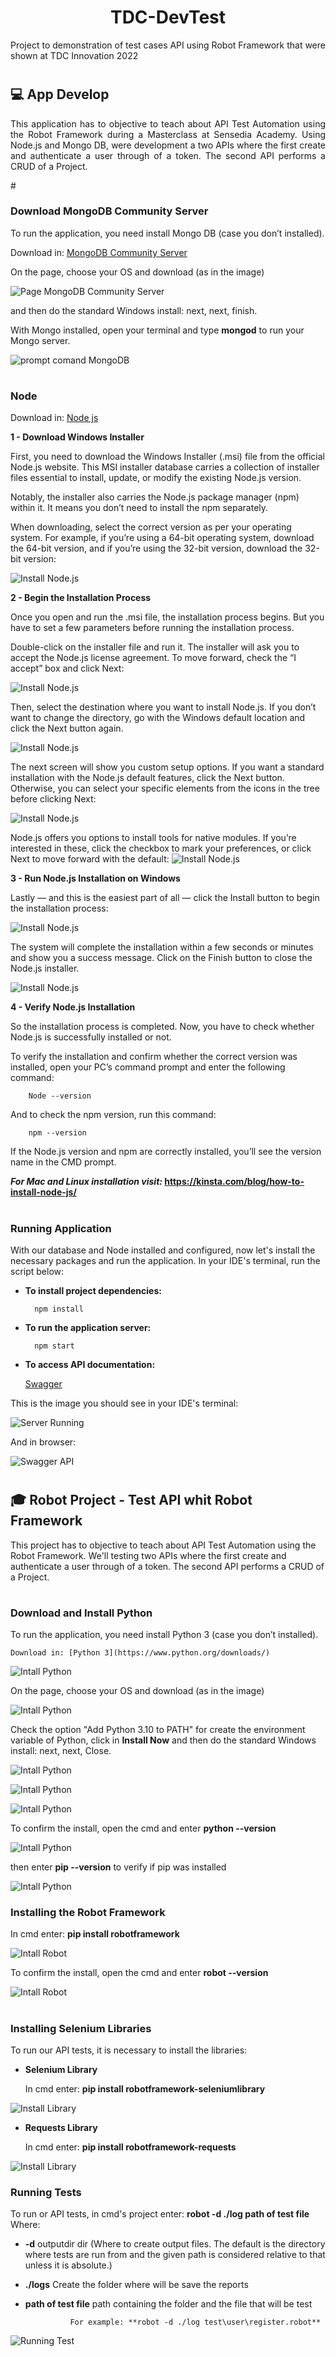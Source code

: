 <h1 align="center">TDC-DevTest</h1>

Project to demonstration of test cases API using Robot Framework that were shown at TDC Innovation 2022
#

## :computer: App Develop

<p align="justify">This application has to objective to teach about API Test Automation using the Robot Framework during a Masterclass at Sensedia Academy. Using Node.js and Mongo DB, were development a two APIs where the first create and authenticate a user through of a token. The second API performs a CRUD of a Project.</p>
#

### Download MongoDB Community Server
To run the application, you need install Mongo DB (case you don’t installed).

   Download in: [MongoDB Community Server](https://www.mongodb.com/try/download/community) 

On the page, choose your OS and download (as in the image)

![Page MongoDB Community Server](./images/1.png)

and then do the standard Windows install: next, next, finish.

With Mongo installed, open your terminal and type **mongod** to run your Mongo server.

![prompt comand MongoDB](./images/2.png)
#

### Node
   Download in: [Node js](https://nodejs.org/en/download/)

**1 - Download Windows Installer**

First, you need to download the Windows Installer (.msi) file from the official Node.js website. This MSI installer database carries a collection of installer files essential to install, update, or modify the existing Node.js version.

Notably, the installer also carries the Node.js package manager (npm) within it. It means you don’t need to install the npm separately.

When downloading, select the correct version as per your operating system. For example, if you’re using a 64-bit operating system, download the 64-bit version, and if you’re using the 32-bit version, download the 32-bit version:

![Install Node.js](./images/3.png)

**2 - Begin the Installation Process**

Once you open and run the .msi file, the installation process begins. But you have to set a few parameters before running the installation process.

Double-click on the installer file and run it. The installer will ask you to accept the Node.js license agreement. To move forward, check the “I accept” box and click Next:

![Install Node.js](./images/4.png)

Then, select the destination where you want to install Node.js. If you don’t want to change the directory, go with the Windows default location and click the Next button again.

![Install Node.js](./images/5.png)

The next screen will show you custom setup options. If you want a standard installation with the Node.js default features, click the Next button. Otherwise, you can select your specific elements from the icons in the tree before clicking Next:

![Install Node.js](./images/6.png)

Node.js offers you options to install tools for native modules. If you’re interested in these, click the checkbox to mark your preferences, or click Next to move forward with the default:
![Install Node.js](./images/7.png)

**3 - Run Node.js Installation on Windows**

Lastly — and this is the easiest part of all — click the Install button to begin the installation process:

![Install Node.js](./images/8.png)

The system will complete the installation within a few seconds or minutes and show you a success message. Click on the Finish button to close the Node.js installer.

![Install Node.js](./images/9.png)

**4 - Verify Node.js Installation**

So the installation process is completed. Now, you have to check whether Node.js is successfully installed or not.

To verify the installation and confirm whether the correct version was installed, open your PC’s command prompt and enter the following command:
        
        Node --version

And to check the npm version, run this command:

        npm --version

If the Node.js version and npm are correctly installed, you’ll see the version name in the CMD prompt.

***For Mac and Linux installation visit:* https://kinsta.com/blog/how-to-install-node-js/**
#

### Running Application
With our database and Node installed and configured, now let's install the necessary packages and run the application. In your IDE's terminal, run the script below:

* **To install project dependencies:**

        npm install

* **To run the application server:** 

        npm start

* **To access API documentation:**

     [Swagger](http://localhost:1302/api-docs/)

This is the image you should see in your IDE's terminal:

![Server Running](./images/10.png)

And in browser:

![Swagger API](./images/11.png)
#

## :mortar_board: Robot Project - Test API whit Robot Framework 

This project has to objective to teach about API Test Automation using the Robot Framework. We'll testing two APIs where the first create and authenticate a user through of a token. The second API performs a CRUD of a Project.
#

### Download and Install Python
To run the application, you need install Python 3 (case you don’t installed).

    Download in: [Python 3](https://www.python.org/downloads/)

![Intall Python](./images/12.png)

On the page, choose your OS and download (as in the image)

![Intall Python](./images/13.png)

Check the option "Add Python 3.10 to PATH" for create the environment variable of Python, click in **Install Now** and then do the standard Windows install: next, next, Close.

![Intall Python](./images/14.png)

![Intall Python](./images/15.png)

![Intall Python](./images/16.png)

To confirm the install, open the cmd and enter **python --version**

![Intall Python](./images/17.png)

then enter **pip --version** to verify if pip was installed

![Intall Python](./images/18.png)

### Installing the Robot Framework
   In cmd enter: **pip install robotframework**

![Intall Robot](./images/19.png)

To confirm the install, open the cmd and enter **robot --version**

![Intall Robot](./images/20.png)
#

### Installing Selenium Libraries
  
  To run our API tests, it is necessary to install the libraries:
  
* **Selenium Library**
   
   In cmd enter: **pip install robotframework-seleniumlibrary**

![Install Library](./images/21.png)

* **Requests Library**
   
   In cmd enter: **pip install robotframework-requests**

![Install Library](./images/22.png)

### Running Tests

   To run or API tests, in cmd's project enter: **robot -d ./log path of test file**
        Where:

- **-d** outputdir dir (Where to create output files. The default is the directory where tests are run from and the given path is considered relative to that unless it is absolute.) 
- **./logs** Create the folder where will be save the reports
- **path of test file** path containing the folder and the file that will be test 

                For example: **robot -d ./log test\user\register.robot**


![Running Test](./images/23.png)
#
